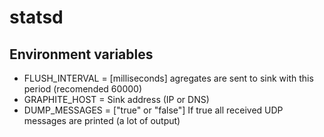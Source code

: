 # statsd

## Environment variables

- FLUSH_INTERVAL = [milliseconds] agregates are sent to sink with this period (recomended 60000)
- GRAPHITE_HOST  = Sink address (IP or DNS)
- DUMP_MESSAGES  = ["true" or "false"] If true all received UDP messages are printed (a lot of output)
